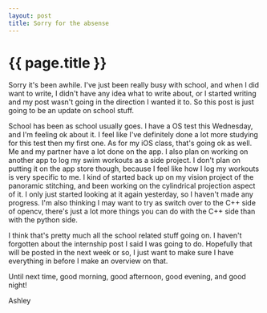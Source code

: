 ```yaml
---
layout: post
title: Sorry for the absense
---
```


{{ page.title }}
===========

Sorry it's been awhile. I've just been really busy with school, and when I did want to write, I didn't have any idea what to write about, or I started writing and my post wasn't going in the direction I wanted it to. So this post is just going to be an update on school stuff.

School has been as school usually goes. I have a OS test this Wednesday, and I'm feeling ok about it. I feel like I've definitely done a lot more studying for this test then my first one. As for my iOS class, that's going ok as well. Me and my partner have a lot done on the app. I also plan on working on another app to log my swim workouts as a side project. I don't plan on putting it on the app store though, because I feel like how I log my workouts is very specific to me. I kind of started back up on my vision project of the panoramic stitching, and been working on the cylindrical projection aspect of it. I only just started looking at it again yesterday, so I haven't made any progress. I'm also thinking I may want to try as switch over to the C++ side of opencv, there's just a lot more things you can do with the C++ side than with the python side.

I think that's pretty much all the school related stuff going on. I haven't forgotten about the internship post I said I was going to do. Hopefully that will be posted in the next week or so, I just want to make sure I have everything in before I make an overview on that.

Until next time, good morning, good afternoon, good evening, and good night!

Ashley